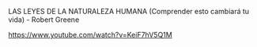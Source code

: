 LAS LEYES DE LA NATURALEZA HUMANA (Comprender esto cambiará tu vida) - Robert Greene

https://www.youtube.com/watch?v=KeiF7hV5Q1M
